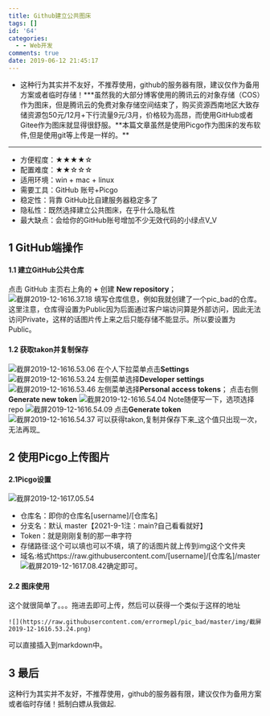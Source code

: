```yaml
---
title: Github建立公共图床
tags: []
id: '64'
categories:
  - - Web开发
comments: true
date: 2019-06-12 21:45:17
---
```

*   这种行为其实并不友好，不推荐使用，github的服务器有限，建议仅作为备用方案或者临时存储！\***虽然我的大部分博客使用的腾讯云的对象存储（COS）作为图床，但是腾讯云的免费对象存储空间结束了，购买资源西南地区大致存储资源包50元/12月+下行流量9元/3月，价格较为高昂，而使用GitHub或者Gitee作为图床就显得很舒服。**本篇文章虽然是使用Picgo作为图床的发布软件,但是使用git等上传是一样的。\*\*
*   * * *
*   方便程度：★★★★☆
*   配置难度：★★☆☆☆
*   适用环境：win + mac + linux
*   需要工具：GitHub 账号+Picgo
*   稳定性：背靠 GitHub比自建服务器稳定多了
*   隐私性：既然选择建立公共图床，在乎什么隐私性
*   最大缺点：会给你的GitHub账号增加不少无效代码的小绿点V_V
## 1 GitHub端操作
#### 1.1 建立GitHub公共仓库
点击 GitHub 主页右上角的 **+** 创建 **New repository**；
![截屏2019-12-1616.37.18](https://img.wush.cc/16311055228377.png?imageView2/0/format/webp/q/80)
填写仓库信息，例如我就创建了一个pic_bad的仓库。这里注意，仓库得设置为Public因为后面通过客户端访问算是外部访问，因此无法访问Private，这样的话图片传上来之后只能存储不能显示。所以要设置为Public。
#### 1.2 获取takon并复制保存
![截屏2019-12-1616.53.06](https://img.wush.cc/16311055228412.png?imageView2/0/format/webp/q/80)
在个人下拉菜单点击**Settings**
![截屏2019-12-1616.53.24](https://img.wush.cc/16311055228435.png?imageView2/0/format/webp/q/80)
左侧菜单选择**Developer settings**
![截屏2019-12-1616.53.46](https://img.wush.cc/16311055228460.png?imageView2/0/format/webp/q/80)
左侧菜单选择**Personal access tokens**； 点击右侧**Generate new token**
![截屏2019-12-1616.54.04](https://img.wush.cc/16311055228486.png?imageView2/0/format/webp/q/80)
Note随便写一下，选项选择repo
![截屏2019-12-1616.54.09](https://img.wush.cc/16311055228516.png?imageView2/0/format/webp/q/80)
点击**Generate token**
![截屏2019-12-1616.54.37](https://img.wush.cc/16311055228545.png?imageView2/0/format/webp/q/80)
可以获得takon,复制并保存下来_这个值只出现一次，无法再现_
## 2 使用Picgo上传图片
#### 2.1Picgo设置
![截屏2019-12-1617.05.54](https://img.wush.cc/16311055228577.png?imageView2/0/format/webp/q/80)
*   仓库名：即你的仓库名\[username\]/\[仓库名\]
*   分支名：默认 master【2021-9-1注：main?自己看看就好】
*   Token：就是刚刚复制的那一串字符
*   存储路径:这个可以填也可以不填，填了的话图片就上传到img这个文件夹
*   域名:格式https://raw.githubusercontent.com/\[username\]/\[仓库名\]/master
![截屏2019-12-1617.08.42](https://img.wush.cc/16311055228624.png?imageView2/0/format/webp/q/80)确定即可。
#### 2.2 图床使用
这个就很简单了。。。拖进去即可上传，然后可以获得一个类似于这样的地址
```
![](https://raw.githubusercontent.com/errormepl/pic_bad/master/img/截屏2019-12-1616.53.24.png)
```
可以直接插入到markdown中。
## 3 最后
这种行为其实并不友好，不推荐使用，github的服务器有限，建议仅作为备用方案或者临时存储！抵制白嫖从我做起.